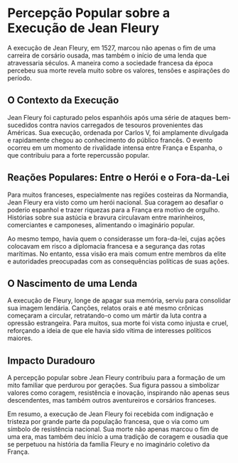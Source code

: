 # Percepção Popular sobre a Execução de Jean Fleury

A execução de Jean Fleury, em 1527, marcou não apenas o fim de uma carreira de corsário ousada, mas também o início de uma lenda que atravessaria séculos. A maneira como a sociedade francesa da época percebeu sua morte revela muito sobre os valores, tensões e aspirações do período.

## O Contexto da Execução

Jean Fleury foi capturado pelos espanhóis após uma série de ataques bem-sucedidos contra navios carregados de tesouros provenientes das Américas. Sua execução, ordenada por Carlos V, foi amplamente divulgada e rapidamente chegou ao conhecimento do público francês. O evento ocorreu em um momento de rivalidade intensa entre França e Espanha, o que contribuiu para a forte repercussão popular.

## Reações Populares: Entre o Herói e o Fora-da-Lei

Para muitos franceses, especialmente nas regiões costeiras da Normandia, Jean Fleury era visto como um herói nacional. Sua coragem ao desafiar o poderio espanhol e trazer riquezas para a França era motivo de orgulho. Histórias sobre sua astúcia e bravura circulavam entre marinheiros, comerciantes e camponeses, alimentando o imaginário popular.

Ao mesmo tempo, havia quem o considerasse um fora-da-lei, cujas ações colocavam em risco a diplomacia francesa e a segurança das rotas marítimas. No entanto, essa visão era mais comum entre membros da elite e autoridades preocupadas com as consequências políticas de suas ações.

## O Nascimento de uma Lenda

A execução de Fleury, longe de apagar sua memória, serviu para consolidar sua imagem lendária. Canções, relatos orais e até mesmo crônicas começaram a circular, retratando-o como um mártir da luta contra a opressão estrangeira. Para muitos, sua morte foi vista como injusta e cruel, reforçando a ideia de que ele havia sido vítima de interesses políticos maiores.

## Impacto Duradouro

A percepção popular sobre Jean Fleury contribuiu para a formação de um mito familiar que perdurou por gerações. Sua figura passou a simbolizar valores como coragem, resistência e inovação, inspirando não apenas seus descendentes, mas também outros aventureiros e corsários franceses.

Em resumo, a execução de Jean Fleury foi recebida com indignação e tristeza por grande parte da população francesa, que o via como um símbolo de resistência nacional. Sua morte não apenas marcou o fim de uma era, mas também deu início a uma tradição de coragem e ousadia que se perpetuou na história da família Fleury e no imaginário coletivo da França.